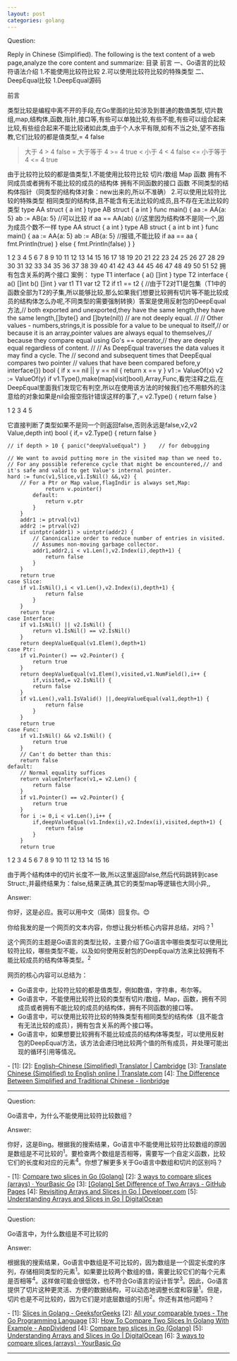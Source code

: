 ```yaml
---
layout: post
categories: golang
---
```

Question:

Reply in Chinese (Simplified).
The following is the text content of a web page,analyze the core content and summarize:
目录
前言
一、Go语言的比较符语法介绍
1.不能使用比较符比较
2.可以使用比较符比较的特殊类型
二、DeepEqual比较
1.DeepEqual源码

前言

类型比较是编程中离不开的手段,在Go里面的比较涉及到普通的数值类型,切片数组,map,结构体,函数,指针,接口等,有些可以单独比较,有些不能,有些可以组合起来比较,有些组合起来不能比较诸如此类,由于个人水平有限,如有不当之处,望不吝指教,它们比较的都是值类型,= 4	false
>	大于	4 > 4	false
>=	大于等于	4 >= 4	true
<	小于	4 < 4	false
<=	小于等于	4 <= 4	true

由于比较符比较的都是值类型,1.不能使用比较符比较
切片/数组
Map
函数
拥有不同成员或者拥有不能比较的成员的结构体
拥有不同函数的接口
函数
不同类型的结构体指针（同类型的结构体对象：new出来的,所以不准确）
2.可以使用比较符比较的特殊类型
相同类型的结构体,且不能含有无法比较的成员,且不存在无法比较的类型
type AA struct {
	a int
}
type AB struct {
	a int
}
func main() {
	aa := AA{a: 5}
	ab := AB{a: 5}
	//可以比较
	if aa == AA(ab) {//这里因为结构体不是同一个,因为成员个数不一样
type AA struct {
	a int
}
type AB struct {
	a int
	b int
}
func main() {
	aa := AA{a: 5}
	ab := AB{a: 5}
	//报错,不能比较
	if aa == aa {
		fmt.Println(true)
	} else {
		fmt.Println(false)
	}
}



1
2
3
4
5
6
7
8
9
10
11
12
13
14
15
16
17
18
19
20
21
22
23
24
25
26
27
28
29
30
31
32
33
34
35
36
37
38
39
40
41
42
43
44
45
46
47
48
49
50
51
52
拥有包含关系的两个接口
案例：
type T1 interface {
	a() []int
}
type T2 interface {
	a() []int
	b() []int
}
	var t1 T1
	var t2 T2
	if t1 == t2 { //由于T2对T1是包集（T1中的函数全部为T2的子集,所以能够比较,那么如果我们想要比较拥有切片等不能比较成员的结构体怎么办呢,不同类型的需要强制转换）答案是使用反射包的DeepEqual方法,// both exported and unexported,they have the same length,they have the same length,[]byte{} and []byte(nil))
// are not deeply equal.
//
// Other values - numbers,strings,it is possible for a value to be unequal to itself,// or because it is an array,pointer values are always equal to themselves,// because they compare equal using Go's == operator,// they are deeply equal regardless of content.
//
// As DeepEqual traverses the data values it may find a cycle. The
// second and subsequent times that DeepEqual compares two pointer
// values that have been compared before,y interface{}) bool {
	if x == nil || y == nil {
		return x == y
	}
	v1 := ValueOf(x)
	v2 := ValueOf(y)
	if v1.Type(),make(map[visit]bool),Array,Func,看完注释之后,在DeepEqual里面我们发现它有判空,所以在使用该方法的时候我们也不用额外的注意给的对象如果是nil会报空指针错误这样的事了,= v2.Type() {
		return false
	}

1
2
3
4
5

它直接判断了类型如果不是同一个则返回false,否则永远是false,v2,v2 Value,depth int) bool {
	if,= v2.Type() {
		return false
	}

	// if depth > 10 { panic("deepValueEqual") }	// for debugging

	// We want to avoid putting more in the visited map than we need to.
	// For any possible reference cycle that might be encountered,// and it's safe and valid to get Value's internal pointer.
	hard := func(v1,Slice,v1.IsNil() &&,v2) {
		// For a Ptr or Map value,flagIndir is always set,Map:
				return v.pointer()
			default:
				return v.ptr
			}
		}
		addr1 := ptrval(v1)
		addr2 := ptrval(v2)
		if uintptr(addr1) > uintptr(addr2) {
			// Canonicalize order to reduce number of entries in visited.
			// Assumes non-moving garbage collector.
			addr1,addr2,i < v1.Len(),v2.Index(i),depth+1) {
				return false
			}
		}
		return true
	case Slice:
		if v1.IsNil(),i < v1.Len(),v2.Index(i),depth+1) {
				return false
			}
		}
		return true
	case Interface:
		if v1.IsNil() || v2.IsNil() {
			return v1.IsNil() == v2.IsNil()
		}
		return deepValueEqual(v1.Elem(),depth+1)
	case Ptr:
		if v1.Pointer() == v2.Pointer() {
			return true
		}
		return deepValueEqual(v1.Elem(),visited,v1.NumField(),i++ {
			if,visited,= v2.IsNil() {
			return false
		}
		if v1.Len(),val1.IsValid() ||,deepValueEqual(val1,depth+1) {
				return false
			}
		}
		return true
	case Func:
		if v1.IsNil() && v2.IsNil() {
			return true
		}
		// Can't do better than this:
		return false
	default:
		// Normal equality suffices
		return valueInterface(v1,= v2.Len() {
			return false
		}
		if v1.Pointer() == v2.Pointer() {
			return true
		}
		for i := 0,i < v1.Len(),i++ {
			if,deepValueEqual(v1.Index(i),v2.Index(i),visited,depth+1) {
				return false
			}
		}
		return true

1
2
3
4
5
6
7
8
9
10
11
12
13
14
15
16

由于两个结构体中的切片长度不一致,所以这里返回false,然后代码跳转到case Struct:,并最终结果为：false,结果正确,其它的类型map等逻辑也大同小异,,

Answer:

你好，这是必应。我可以用中文（简体）回复你。😊

你给我发的是一个网页的文本内容，你想让我分析核心内容并总结，对吗？<sup>1</sup>

这个网页的主题是Go语言的类型比较，主要介绍了Go语言中哪些类型可以使用比较符比较，哪些类型不能，以及如何使用反射包的DeepEqual方法来比较拥有不能比较成员的结构体等类型。<sup>2</sup>

网页的核心内容可以总结为：

- Go语言中，比较符比较的都是值类型，例如数值，字符串，布尔等。
- Go语言中，不能使用比较符比较的类型有切片/数组，Map，函数，拥有不同成员或者拥有不能比较的成员的结构体，拥有不同函数的接口等。
- Go语言中，可以使用比较符比较的特殊类型有相同类型的结构体（且不能含有无法比较的成员），拥有包含关系的两个接口等。
- Go语言中，如果想要比较拥有不能比较成员的结构体等类型，可以使用反射包的DeepEqual方法，该方法会递归地比较两个值的所有成员，并处理可能出现的循环引用等情况。


\-
\[1]: [](https://bing.com/search?q=Chinese+(Simplified)+translation+of+%22analyze+the+core+content+and+summarize%22)
\[2]: [English–Chinese (Simplified) Translator | Cambridge](https://dictionary.cambridge.org/translate/english-chinese-simplified/)
\[3]: [Translate Chinese (Simplified) to English online | Translate.com](https://www.translate.com/chinese_simplified-english)
\[4]: [The Difference Between Simplified and Traditional Chinese - lionbridge](https://www.lionbridge.com/blog/translation-localization/the-difference-between-simplified-and-traditional-chinese/)

<hr/>

Question:

Go语言中，为什么不能使用比较符比较数组？

Answer:

你好，这是Bing。根据我的搜索结果，Go语言中不能使用比较符比较数组的原因是数组是不可比较的<sup>1</sup>。要检查两个数组是否相等，需要写一个自定义函数，比较它们的长度和对应的元素<sup>4</sup>。你想了解更多关于Go语言中数组和切片的区别吗？

\-
\[1]: [Compare two slices in Go (Golang)](https://gosamples.dev/compare-slices/)
\[2]: [3 ways to compare slices (arrays) · YourBasic Go](https://yourbasic.org/golang/compare-slices/)
\[3]: [[Golang] Set Difference of Two Arrays - GitHub Pages](https://siongui.github.io/2018/03/14/go-set-difference-of-two-arrays/)
\[4]: [Revisiting Arrays and Slices in Go | Developer.com](https://www.developer.com/languages/arrays-slices-golang/)
\[5]: [Understanding Arrays and Slices in Go | DigitalOcean](https://www.digitalocean.com/community/tutorials/understanding-arrays-and-slices-in-go)

<hr/>

Question:

Go语言中，为什么数组是不可比较的

Answer:

根据我的搜索结果，Go语言中数组是不可比较的，因为数组是一个固定长度的序列，存储相同类型的元素<sup>1</sup>。如果要比较两个数组的值，需要比较它们的每个元素是否相等<sup>4</sup>。这样做可能会很低效，也不符合Go语言的设计哲学<sup>3</sup>。因此，Go语言提供了切片这种更灵活、方便的数据结构，可以动态地调整长度和容量<sup>1</sup>。但是，切片也是不可比较的，因为它们是对底层数组的引用<sup>2</sup>。你还有其他问题吗？

\-
\[1]: [Slices in Golang - GeeksforGeeks](https://www.geeksforgeeks.org/slices-in-golang/)
\[2]: [All your comparable types - The Go Programming Language](https://go.dev/blog/comparable)
\[3]: [How To Compare Two Slices In Golang With Example - AppDividend](https://appdividend.com/2020/04/15/how-to-compare-two-slices-in-golang-with-example/)
\[4]: [Compare two slices in Go (Golang)](https://gosamples.dev/compare-slices/)
\[5]: [Understanding Arrays and Slices in Go | DigitalOcean](https://www.digitalocean.com/community/tutorials/understanding-arrays-and-slices-in-go)
\[6]: [3 ways to compare slices (arrays) · YourBasic Go](https://yourbasic.org/golang/compare-slices/)

<hr/>

